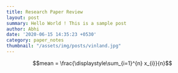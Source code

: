 ```yaml
---
title: Research Paper Review
layout: post
summary: Hello World ! This is a sample post
author: Abhi
date: '2020-06-15 14:35:23 +0530'
category: paper_notes
thumbnail: "/assets/img/posts/vinland.jpg"
---
```




$$mean = \frac{\displaystyle\sum_{i=1}^{n} x_{i}}{n}$$
